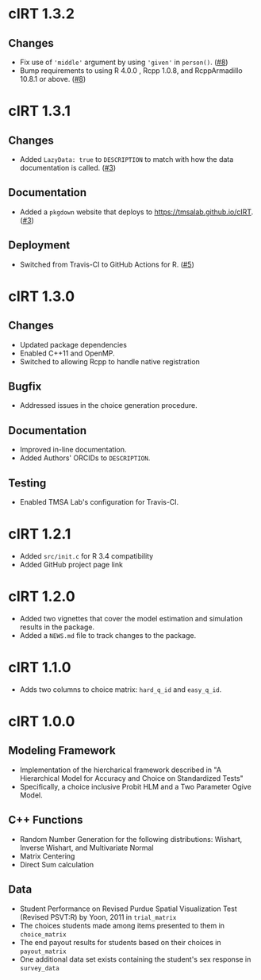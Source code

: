 # cIRT 1.3.2

## Changes

- Fix use of `'middle'` argument by using `'given'` in `person()`.
  ([#8](https://github.com/tmsalab/cIRT/pull/8))
- Bump requirements to using R 4.0.0 , Rcpp 1.0.8, and RcppArmadillo 10.8.1 or above.
  ([#8](https://github.com/tmsalab/cIRT/pull/8))

# cIRT 1.3.1

## Changes

- Added `LazyData: true` to `DESCRIPTION` to match with how the data 
  documentation is called. 
  ([#3](https://github.com/tmsalab/cIRT/pull/3))

## Documentation

- Added a `pkgdown` website that deploys to <https://tmsalab.github.io/cIRT>.
  ([#3](https://github.com/tmsalab/cIRT/pull/3))

## Deployment

- Switched from Travis-CI to GitHub Actions for R.
  ([#5](https://github.com/tmsalab/cIRT/pull/5))

# cIRT 1.3.0

## Changes

- Updated package dependencies
- Enabled C++11 and OpenMP.
- Switched to allowing Rcpp to handle native registration

## Bugfix

- Addressed issues in the choice generation procedure.

## Documentation

- Improved in-line documentation.
- Added Authors' ORCIDs to `DESCRIPTION`.

## Testing

- Enabled TMSA Lab's configuration for Travis-CI.

# cIRT 1.2.1

- Added `src/init.c` for R 3.4 compatibility
- Added GitHub project page link

# cIRT 1.2.0

- Added two vignettes that cover the model estimation and simulation results in the package. 
- Added a `NEWS.md` file to track changes to the package.

# cIRT 1.1.0

- Adds two columns to choice matrix: `hard_q_id` and `easy_q_id`.

# cIRT 1.0.0

## Modeling Framework
- Implementation of the hiercharical framework described in "A Hierarchical Model for Accuracy and Choice on Standardized Tests"
- Specifically, a choice inclusive Probit HLM and a Two Parameter Ogive Model.

## C++ Functions
- Random Number Generation for the following distributions: Wishart, Inverse Wishart, and Multivariate Normal
- Matrix Centering
- Direct Sum calculation

## Data
- Student Performance on Revised Purdue Spatial Visualization Test (Revised PSVT:R) by Yoon, 2011 in `trial_matrix`
- The choices students made among items presented to them in `choice_matrix`
- The end payout results for students based on their choices in `payout_matrix`
- One additional data set exists containing the student's sex response in `survey_data`
